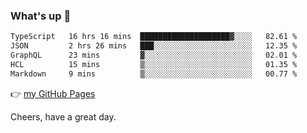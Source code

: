 ### What's up 👋

<!--START_SECTION:waka-->

```txt
TypeScript   16 hrs 16 mins  ████████████████████▓░░░░   82.61 %
JSON         2 hrs 26 mins   ███░░░░░░░░░░░░░░░░░░░░░░   12.35 %
GraphQL      23 mins         ▓░░░░░░░░░░░░░░░░░░░░░░░░   02.01 %
HCL          15 mins         ▒░░░░░░░░░░░░░░░░░░░░░░░░   01.35 %
Markdown     9 mins          ▒░░░░░░░░░░░░░░░░░░░░░░░░   00.77 %
```

<!--END_SECTION:waka-->

👉 [my GitHub Pages](https://ykzhukian.github.io)

Cheers, have a great day.

